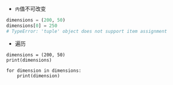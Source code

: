 - `内`值不可改变

```python
dimensions = (200, 50)
dimensions[0] = 250
# TypeError: 'tuple' object does not support item assignment
```

- 遍历

```
dimensions = (200, 50)
print(dimensions)

for dimension in dimensions:
    print(dimension)
```
